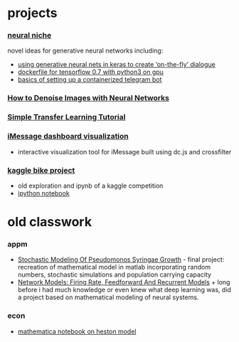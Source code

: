 
# projects

### [neural niche](http://neuralniche.com)

novel ideas for generative neural networks including:

- [using generative neural nets in keras to create ‘on-the-fly’ dialogue](http://neuralniche.com/post/tutorial/)
- [dockerfile for tensorflow 0.7 with python3 on gpu](http://neuralniche.com/post/tensorflow/)
- [basics of setting up a containerized telegram bot](http://neuralniche.com/post/telegram-bot/)

### [How to Denoise Images with Neural Networks](https://www.packtpub.com/books/content/how-to-denoise-images-neural-networks)

### [Simple Transfer Learning Tutorial](https://www.packtpub.com/books/content/transfer-learning)

### [iMessage dashboard visualization](http://gitlab.com/besiktas/iskrt)
- interactive visualization tool for iMessage built using dc.js and crossfilter

### [kaggle bike project](http://github.com/grahamannett/bike-kaggle)
- old exploration and ipynb of a kaggle competition
- [ipython notebook](http://nbviewer.ipython.org/github/grahamannett/bike-kaggle/blob/master/main.ipynb)

# old classwork

### appm
- [Stochastic Modeling Of Pseudomonos Syringae Growth](http://mathbio.colorado.edu/index.php/MBW:Stochastic_modeling_of_Pseudomonos_syringae_growth)
      - final project: recreation of mathematical model in matlab incorporating random numbers, stochastic simulations and population carrying capacity
- [Network Models: Firing Rate, Feedforward And Recurrent Models](http://mathbio.colorado.edu/index.php/MBW:Network_Models:_Firing_Rate%2C_Feedforward_and_Recurrent_Models)
      + long before i had much knowledge or even knew what deep learning was, did a project based on mathematical modeling of neural systems.  

### econ
- [mathematica notebook on heston model](files/HestonModel.pdf)